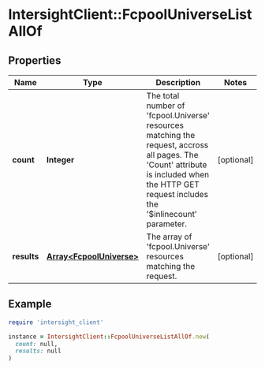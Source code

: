 # IntersightClient::FcpoolUniverseListAllOf

## Properties

| Name | Type | Description | Notes |
| ---- | ---- | ----------- | ----- |
| **count** | **Integer** | The total number of &#39;fcpool.Universe&#39; resources matching the request, accross all pages. The &#39;Count&#39; attribute is included when the HTTP GET request includes the &#39;$inlinecount&#39; parameter. | [optional] |
| **results** | [**Array&lt;FcpoolUniverse&gt;**](FcpoolUniverse.md) | The array of &#39;fcpool.Universe&#39; resources matching the request. | [optional] |

## Example

```ruby
require 'intersight_client'

instance = IntersightClient::FcpoolUniverseListAllOf.new(
  count: null,
  results: null
)
```

